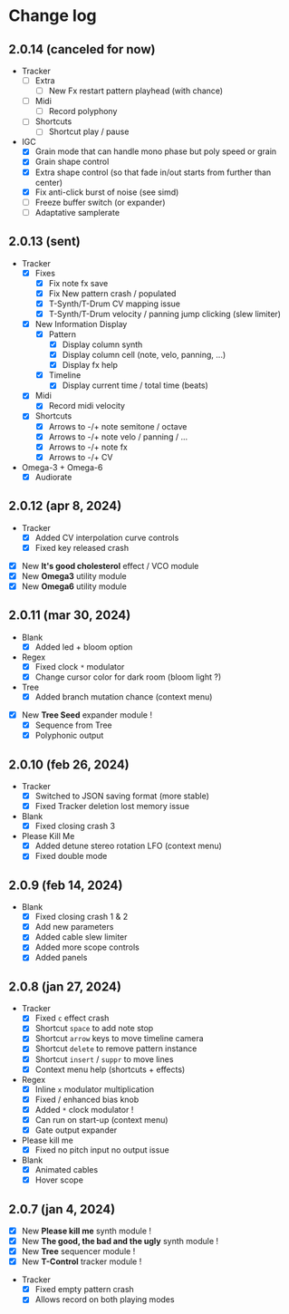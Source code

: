 
# Change log

## 2.0.14 (canceled for now)

- Tracker
	- [ ] Extra
		- [ ] New Fx restart pattern playhead (with chance)
	- [ ] Midi
		- [ ] Record polyphony
	- [ ] Shortcuts
		- [ ] Shortcut play / pause
- IGC
	- [x] Grain mode that can handle mono phase but poly speed or grain
	- [x] Grain shape control
	- [x] Extra shape control (so that fade in/out starts from further than center)
	- [x] Fix anti-click burst of noise (see simd)
	- [ ] Freeze buffer switch (or expander)
	- [ ] Adaptative samplerate

## 2.0.13 (sent)

- Tracker
	- [x] Fixes
		- [x] Fix note fx save
		- [x] Fix New pattern crash / populated
		- [x] T-Synth/T-Drum CV mapping issue
		- [x] T-Synth/T-Drum velocity / panning jump clicking (slew limiter)
	- [x] New Information Display
		- [x] Pattern
			- [x] Display column synth
			- [x] Display column cell (note, velo, panning, ...)
			- [x] Display fx help
		- [x] Timeline
			- [x] Display current time / total time (beats)
	- [x] Midi
		- [x] Record midi velocity
	- [x] Shortcuts
		- [x] Arrows to -/+ note semitone / octave
		- [x] Arrows to -/+ note velo / panning / ...
		- [x] Arrows to -/+ note fx
		- [x] Arrows to -/+ CV
- Omega-3 + Omega-6
	- [x] Audiorate

## 2.0.12 (apr 8, 2024)

- Tracker
	- [x] Added CV interpolation curve controls
	- [x] Fixed key released crash
- [x] New **It's good cholesterol** effect / VCO module
- [x] New **Omega3** utility module
- [x] New **Omega6** utility module

## 2.0.11 (mar 30, 2024)

- Blank
	- [x] Added led + bloom option
- Regex
	- [x] Fixed clock `*` modulator
	- [x] Change cursor color for dark room (bloom light ?)
- Tree
	- [x] Added branch mutation chance (context menu)
- [x] New **Tree Seed** expander module !
	- [x] Sequence from Tree
	- [x] Polyphonic output

## 2.0.10 (feb 26, 2024)

- Tracker
	- [x] Switched to JSON saving format (more stable)
	- [x] Fixed Tracker deletion lost memory issue
- Blank
	- [x] Fixed closing crash 3
- Please Kill Me
	- [x] Added detune stereo rotation LFO (context menu)
	- [x] Fixed double mode

## 2.0.9 (feb 14, 2024)

- Blank
	- [x] Fixed closing crash 1 & 2
	- [x] Add new parameters
	- [x] Added cable slew limiter
	- [x] Added more scope controls
	- [x] Added panels

## 2.0.8 (jan 27, 2024)

- Tracker
	- [x] Fixed `c` effect crash
	- [x] Shortcut `space` to add note stop
	- [x] Shortcut `arrow` keys to move timeline camera
	- [x] Shortcut `delete` to remove pattern instance
	- [x] Shortcut `insert` / `suppr` to move lines
	- [x] Context menu help (shortcuts + effects)
- Regex
	- [x] Inline `x` modulator multiplication
	- [x] Fixed / enhanced bias knob
	- [x] Added `*` clock modulator !
	- [x] Can run on start-up (context menu)
	- [x] Gate output expander
- Please kill me
	- [x] Fixed no pitch input no output issue
- Blank
	- [x] Animated cables
	- [x] Hover scope

## 2.0.7 (jan 4, 2024)

- [x] New **Please kill me** synth module !
- [x] New **The good, the bad and the ugly** synth module !
- [x] New **Tree** sequencer module !
- [x] New **T-Control** tracker module !
- Tracker
	- [x] Fixed empty pattern crash
	- [x] Allows record on both playing modes
